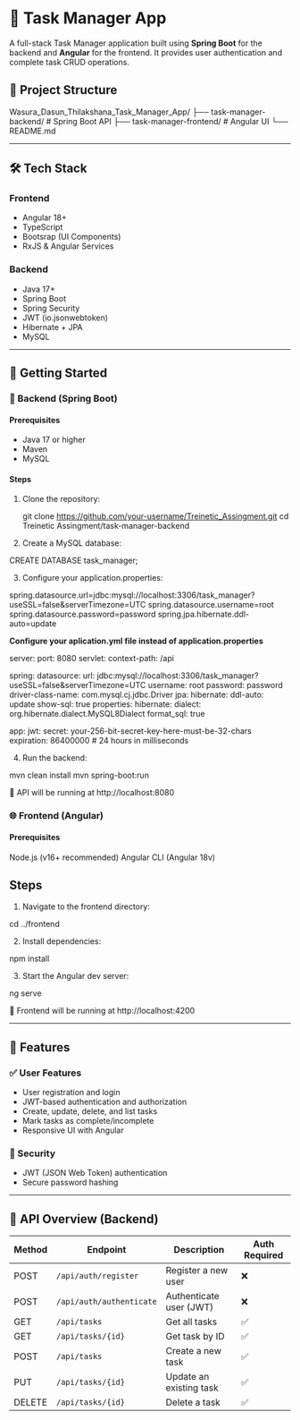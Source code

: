 # 📝 Task Manager App

A full-stack Task Manager application built using **Spring Boot** for the backend and **Angular** for the frontend. It provides user authentication and complete task CRUD operations.

## 📁 Project Structure

Wasura_Dasun_Thilakshana_Task_Manager_App/
├── task-manager-backend/ # Spring Boot API
├── task-manager-frontend/ # Angular UI
└── README.md

---
## 🛠️ Tech Stack

### Frontend
- Angular 18+
- TypeScript
- Bootsrap (UI Components)
- RxJS & Angular Services

### Backend
- Java 17+
- Spring Boot
- Spring Security
- JWT (io.jsonwebtoken)
- Hibernate + JPA
- MySQL

---

## 🚀 Getting Started

### 🔧 Backend (Spring Boot)

#### Prerequisites

- Java 17 or higher
- Maven
- MySQL

#### Steps

1. Clone the repository:

   git clone https://github.com/your-username/Treinetic_Assingment.git
   cd Treinetic Assingment/task-manager-backend

2. Create a MySQL database:

CREATE DATABASE task_manager;

3. Configure your application.properties:

spring.datasource.url=jdbc:mysql://localhost:3306/task_manager?useSSL=false&serverTimezone=UTC
spring.datasource.username=root
spring.datasource.password=password
spring.jpa.hibernate.ddl-auto=update

**Configure your aplication.yml file instead of application.properties**

server:
port: 8080
servlet:
context-path: /api

spring:
datasource:
url: jdbc:mysql://localhost:3306/task_manager?useSSL=false&serverTimezone=UTC
username: root
password: password
driver-class-name: com.mysql.cj.jdbc.Driver
jpa:
hibernate:
ddl-auto: update
show-sql: true
properties:
hibernate:
dialect: org.hibernate.dialect.MySQL8Dialect
format_sql: true

app:
jwt:
secret: your-256-bit-secret-key-here-must-be-32-chars
expiration: 86400000 # 24 hours in milliseconds

4. Run the backend:

mvn clean install
mvn spring-boot:run

📍 API will be running at http://localhost:8080

### 🌐 Frontend (Angular)

#### Prerequisites

Node.js (v16+ recommended)
Angular CLI (Angular 18v)

## Steps

1. Navigate to the frontend directory:

cd ../frontend

2. Install dependencies:

npm install

3. Start the Angular dev server:

ng serve

📍 Frontend will be running at http://localhost:4200

---

## 🚀 Features

### ✅ User Features
- User registration and login
- JWT-based authentication and authorization
- Create, update, delete, and list tasks
- Mark tasks as complete/incomplete
- Responsive UI with Angular

### 🔐 Security
- JWT (JSON Web Token) authentication
- Secure password hashing
---

## 🧪 API Overview (Backend)

| Method | Endpoint                  | Description              | Auth Required  |
|--------|---------------------------|--------------------------|----------------|
| POST   | `/api/auth/register`      | Register a new user      | ❌            |
| POST   | `/api/auth/authenticate`  | Authenticate user (JWT)  | ❌            |
| GET    | `/api/tasks`              | Get all tasks            | ✅            |
| GET    | `/api/tasks/{id}`         | Get task by ID           | ✅            |
| POST   | `/api/tasks`              | Create a new task        | ✅            |
| PUT    | `/api/tasks/{id}`         | Update an existing task  | ✅            |
| DELETE | `/api/tasks/{id}`         | Delete a task            | ✅            |
